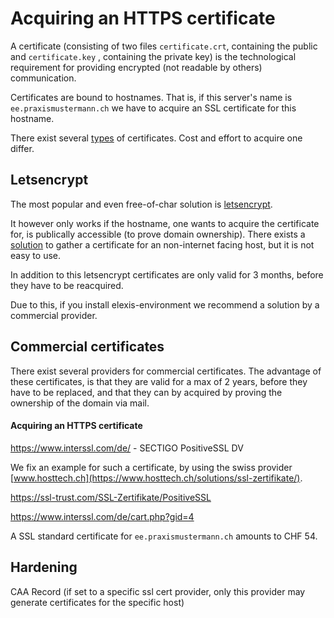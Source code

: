 # Acquiring an HTTPS certificate

A certificate (consisting of two files `certificate.crt`, containing the public and `certificate.key` , containing the private key) is the technological requirement for providing encrypted (not readable by others)
communication.

Certificates are bound to hostnames. That is, if this server's name is `ee.praxismustermann.ch` we have
to acquire an SSL certificate for this hostname.

There exist several [types](https://aboutssl.org/type-of-ssl/) of certificates. Cost and effort to acquire one differ.

## Letsencrypt

The most popular and even free-of-char solution is [letsencrypt](https://letsencrypt.org/de/). 

It however
only works if the hostname, one wants to acquire the certificate for, is publically accessible (to prove domain ownership).
There exists a [solution](https://blog.heckel.io/2018/08/05/issuing-lets-encrypt-certificates-for-65000-internal-servers/) to gather a certificate for an non-internet facing host, but it is not easy to use. 

In addition to this
letsencrypt certificates are only valid for 3 months, before they have to be reacquired.

Due to this, if you install elexis-environment we recommend a solution by a commercial provider.

## Commercial certificates

There exist several providers for commercial certificates. The advantage of these
certificates, is that they are valid for a max of 2 years, before they have to be replaced, and that they can by acquired by proving the ownership of the domain via mail. 

#### Acquiring an HTTPS certificate

https://www.interssl.com/de/ - SECTIGO PositiveSSL DV 

We fix an example for such a certificate, by using the swiss provider [www.hosttech.ch](https://www.hosttech.ch/solutions/ssl-zertifikate/). 

https://ssl-trust.com/SSL-Zertifikate/PositiveSSL

https://www.interssl.com/de/cart.php?gid=4

A SSL standard certificate for `ee.praxismustermann.ch` amounts to CHF 54.

## Hardening

CAA Record (if set to a specific ssl cert provider, only this provider may generate certificates for the specific host)